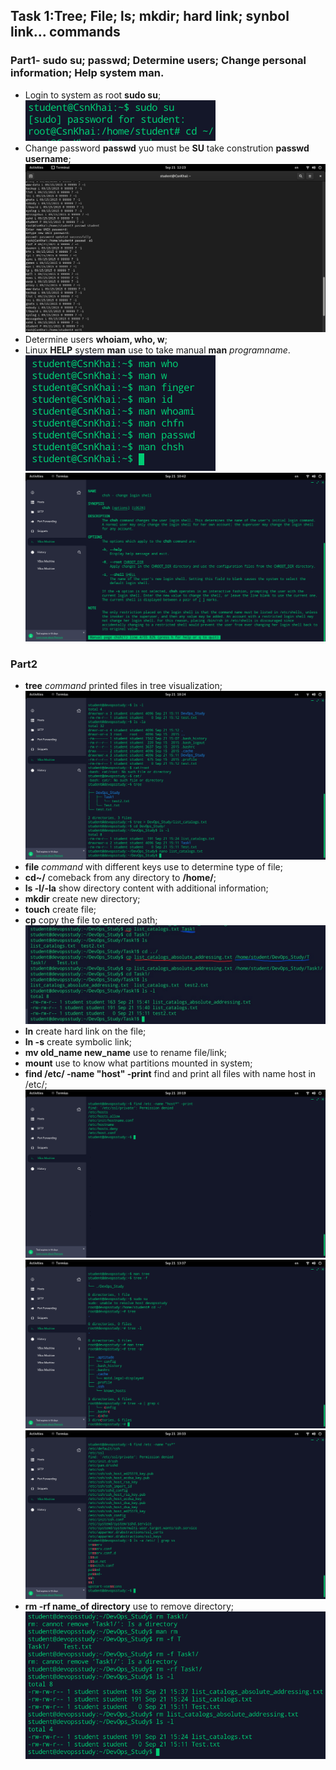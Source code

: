 ## Task 1:Tree; File; ls; mkdir; hard link; synbol link... **commands**<br/>
### Part1- sudo su; passwd; Determine users; Change personal information; Help system man.
   - Login to system as root **sudo su**;![Sudo_pic](https://github.com/xxxDaOctoPuSSxxx/DevOps_Academy/blob/Linux_Lessons/Linux/Task1/sudo.png)
   - Change password **passwd** yuo must be **SU** take constrution **passwd username**;![passwd_pic](https://github.com/xxxDaOctoPuSSxxx/DevOps_Academy/blob/Linux_Lessons/Linux/Task1/Change%20password.png)
   - Determine users **whoiam, who, w**;
   - Linux **HELP** system **man** use to take manual **man** _programname_. ![man_pic](https://github.com/xxxDaOctoPuSSxxx/DevOps_Academy/blob/Linux_Lessons/Linux/Task1/prtscr_man's.png) ![man_example](https://github.com/xxxDaOctoPuSSxxx/DevOps_Academy/blob/Linux_Lessons/Linux/Task1/man_chsh.png)<br/>
   
   
### Part2
   - **tree** _command_ printed files in tree visualization;![tree_pic](https://github.com/xxxDaOctoPuSSxxx/DevOps_Academy/blob/Linux_Lessons/Linux/Task1/Realization_output_tree.png)
   - **file** _command_ with different keys use to determine type of file;
   - **cd~/** comeback from any directory to **/home/**;
   - **ls -l/-la** show directory content with additional information;
   - **mkdir** create new directory;
   - **touch** create file;
   - **cp** copy the file to entered path;![copy_pic](https://github.com/xxxDaOctoPuSSxxx/DevOps_Academy/blob/Linux_Lessons/Linux/Task1/Copy_file.jpg)
   - **ln** create hard link on the file;
   - **ln -s** create symbolic link;
   - **mv old_name new_name** use to rename file/link;
   - **mount** use to know what partitions mounted in system;
   - **find /etc/ -name "host" -print** find and print all files with name host in /etc/;![find_pic](https://github.com/xxxDaOctoPuSSxxx/DevOps_Academy/blob/Linux_Lessons/Linux/Task1/find_host.png) ![find_example_1](https://github.com/xxxDaOctoPuSSxxx/DevOps_Academy/blob/Linux_Lessons/Linux/Task1/find_C_charter.png) ![find_example_2](https://github.com/xxxDaOctoPuSSxxx/DevOps_Academy/blob/Linux_Lessons/Linux/Task1/find_ss_with_grep.png)
   - **rm -rf name_of directory** use to remove directory;![remove_pic](https://github.com/xxxDaOctoPuSSxxx/DevOps_Academy/blob/Linux_Lessons/Linux/Task1/remove_file.png)

